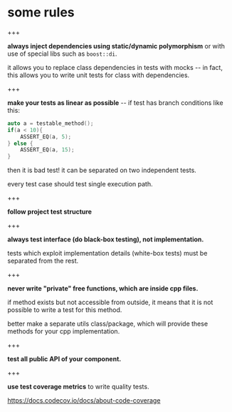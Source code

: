 # some rules

+++

**always inject dependencies using static/dynamic polymorphism** or with use of special libs such as `boost::di`. 

it allows you to replace class dependencies in tests with mocks -- in fact, this allows you to write unit tests for class with dependencies.

+++

**make your tests as linear as possible** -- if test has branch conditions like this:

```C++
auto a = testable_method();
if(a < 10){
	ASSERT_EQ(a, 5);
} else {
	ASSERT_EQ(a, 15);
}
```

then it is bad test! it can be separated on two independent tests.

every test case should test single execution path.

+++

**follow project test structure**

+++

**always test interface (do black-box testing), not implementation.**

tests which exploit implementation details (white-box tests) must be separated from the rest.

+++

**never write "private" free functions, which are inside cpp files.**

if method exists but not accessible from outside, it means that it is not possible to write a test for this method.

better make a separate utils class/package, which will provide these methods for your cpp implementation.

+++

**test all public API of your component.**

+++

**use test coverage metrics** to write quality tests. 

https://docs.codecov.io/docs/about-code-coverage

